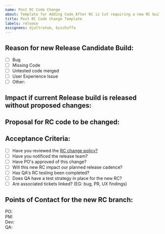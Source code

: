 ```yaml
---
name: Post RC Code Change
about: Template for Adding Code After RC is Cut requiring a new RC build
title: Post RC Code Change Template
labels: release
assignees: djultratom, bischoffa
---
```

<!-- Please fill out all of the relevant sections of this template. Please do not delete any areas of this template. The tickets can be updated as the sections are finished and any section that doesn't need to have info should be labeled as NA -->

## Reason for new Release Candidate Build:
- [ ] Bug
- [ ] Missing Code
- [ ] Untested code merged
- [ ] User Experience Issue
- [ ] Other: 
<!-- Enter the reason for needing a new RC to be cut / Ticket number for Bug or PR -->

## Impact if current Release build is released without proposed changes:
<!-- Enter the potential impact if the current RC is released as is, or the business impact if the current release "slips" for a cycle -->

## Proposal for RC code to be changed:
<!-- provide detail the proposed change -->

## Acceptance Criteria:
- [ ] Have you reviewed the [RC change policy?](https://github.com/department-of-veterans-affairs/va.gov-team/blob/master/products/va-mobile-app/Teams/QA%20and%20Release/Policies/Policy%20-%20Change%20Management%20for%20Adding%20New%20Code%20to%20the%20Release%20Branch.md)
- [ ] Have you notificed the release team?
- [ ] Have PO's approved of this change?
- [ ] Will this new RC impact our planned release cadence?
- [ ] Has QA's RC testing been completed?
- [ ] Does QA have a test strategy in place for the new RC?
- [ ] Are associated tickets linked? (EG: bug, PR, UX findings) 

## Points of Contact for the new RC branch:
<!-- Please enter points of contact for the following areas that will be addressing the new RC branch --!>
PO:<br>
PM:<br>
Dev:<br>
QA:
